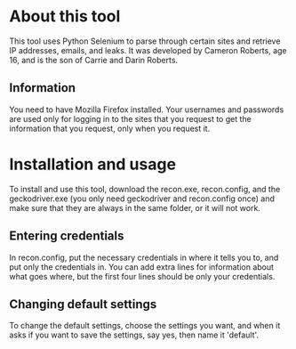 # About this tool
This tool uses Python Selenium to parse through certain sites and retrieve IP addresses, emails, and leaks.  It was developed by Cameron Roberts, age 16, and is the son of Carrie and Darin Roberts.

## Information
You need to have Mozilla Firefox installed.  Your usernames and passwords are used only for logging in to the sites that you request to get the information that you request, only when you request it.

# Installation and usage
To install and use this tool, download the recon.exe, recon.config, and the geckodriver.exe (you only need geckodriver and recon.config once) and make sure that they are always in the same folder, or it will not work.  

## Entering credentials
In recon.config, put the necessary credentials in where it tells you to, and put only the credentials in.  You can add extra lines for information about what goes where, but the first four lines should be only your credentials.  

## Changing default settings
To change the default settings, choose the settings you want, and when it asks if you want to save the settings, say yes, then name it 'default'.

